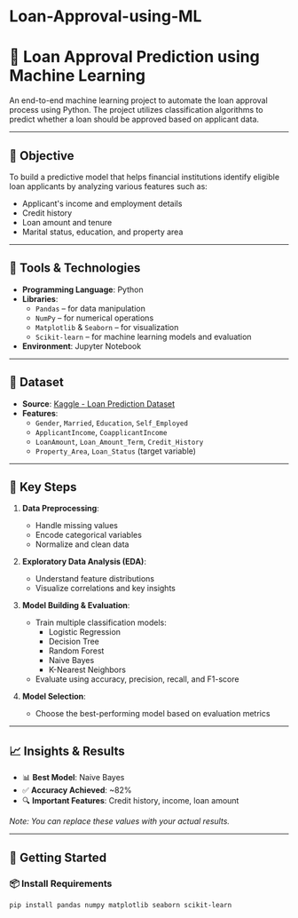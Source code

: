 # Loan-Approval-using-ML
# 🏦 Loan Approval Prediction using Machine Learning

An end-to-end machine learning project to automate the loan approval process using Python. The project utilizes classification algorithms to predict whether a loan should be approved based on applicant data.

---

## 📌 Objective

To build a predictive model that helps financial institutions identify eligible loan applicants by analyzing various features such as:

- Applicant's income and employment details
- Credit history
- Loan amount and tenure
- Marital status, education, and property area

---

## 🧰 Tools & Technologies

- **Programming Language**: Python
- **Libraries**:  
  - `Pandas` – for data manipulation  
  - `NumPy` – for numerical operations  
  - `Matplotlib` & `Seaborn` – for visualization  
  - `Scikit-learn` – for machine learning models and evaluation  
- **Environment**: Jupyter Notebook

---

## 📁 Dataset

- **Source**: [Kaggle - Loan Prediction Dataset](https://www.kaggle.com/datasets/architsharma01/loan-approval-prediction-dataset)
- **Features**:
  - `Gender`, `Married`, `Education`, `Self_Employed`
  - `ApplicantIncome`, `CoapplicantIncome`
  - `LoanAmount`, `Loan_Amount_Term`, `Credit_History`
  - `Property_Area`, `Loan_Status` (target variable)

---

## 🧠 Key Steps

1. **Data Preprocessing**:
   - Handle missing values
   - Encode categorical variables
   - Normalize and clean data

2. **Exploratory Data Analysis (EDA)**:
   - Understand feature distributions
   - Visualize correlations and key insights

3. **Model Building & Evaluation**:
   - Train multiple classification models:
     - Logistic Regression
     - Decision Tree
     - Random Forest
     - Naive Bayes
     - K-Nearest Neighbors
   - Evaluate using accuracy, precision, recall, and F1-score

4. **Model Selection**:
   - Choose the best-performing model based on evaluation metrics

---

## 📈 Insights & Results

- 📊 **Best Model**: Naive Bayes  
- ✅ **Accuracy Achieved**: ~82%  
- 🔍 **Important Features**: Credit history, income, loan amount

*Note: You can replace these values with your actual results.*

---

## 🚀 Getting Started

### 📦 Install Requirements

```bash
pip install pandas numpy matplotlib seaborn scikit-learn
